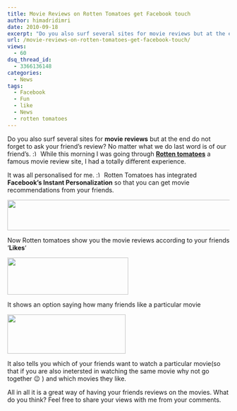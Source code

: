 ```yaml
---
title: Movie Reviews on Rotten Tomatoes get Facebook touch
author: himadridimri
date: 2010-09-18
excerpt: "Do you also surf several sites for movie reviews but at the end do not forget to ask your friend's review?"
url: /movie-reviews-on-rotten-tomatoes-get-facebook-touch/
views:
  - 60
dsq_thread_id:
  - 3366136148
categories:
  - News
tags:
  - Facebook
  - Fun
  - like
  - News
  - rotten tomatoes
---
```

Do you also surf several sites for **movie reviews** but at the end do not forget to ask your friend&#8217;s review? No matter what we do last word is of our friend&#8217;s. <img src="http://devilsworkshop.org/wp-includes/images/smilies/simple-smile.png" alt=":)" class="wp-smiley" style="height: 1em; max-height: 1em;" /> While this morning I was going through **<a href="http://www.rottentomatoes.com" onclick="_gaq.push(['_trackEvent', 'outbound-article', 'http://www.rottentomatoes.com', 'Rotten tomatoes']);" >Rotten tomatoes</a>** a famous movie review site, I had a totally different experience.

It was all personalised for me. <img src="http://devilsworkshop.org/wp-includes/images/smilies/simple-smile.png" alt=":)" class="wp-smiley" style="height: 1em; max-height: 1em;" /> Rotten Tomatoes has integrated **Facebook’s Instant Personalization** so that you can get movie recommendations from your friends.

<a href="http://fbknol.com/movie-reviews-on-rotten-tomatoes-get-facebook-touch/screenshot_007-5/" onclick="_gaq.push(['_trackEvent', 'outbound-article', 'http://fbknol.com/movie-reviews-on-rotten-tomatoes-get-facebook-touch/screenshot_007-5/', '']);" rel="attachment wp-att-2724"><img class="alignnone size-full  wp-image-54184" src="http://cdn.devilsworkshop.org/files/2010/09/screenshot_0074.png" alt="" width="549" height="69" /></a>

Now Rotten tomatoes show you the movie reviews according to your friends &#8216;**Likes**&#8216;

<a href="http://fbknol.com/movie-reviews-on-rotten-tomatoes-get-facebook-touch/screenshot_005/" onclick="_gaq.push(['_trackEvent', 'outbound-article', 'http://fbknol.com/movie-reviews-on-rotten-tomatoes-get-facebook-touch/screenshot_005/', '']);" rel="attachment wp-att-2725"><img class="alignnone size-full wp-image-2725" src="http://cdn.devilsworkshop.org/files/2010/09/screenshot_005.png" alt="" width="274" height="84" /></a>

It shows an option saying how many friends like a particular movie

<a href="http://fbknol.com/movie-reviews-on-rotten-tomatoes-get-facebook-touch/screenshot_006/" onclick="_gaq.push(['_trackEvent', 'outbound-article', 'http://fbknol.com/movie-reviews-on-rotten-tomatoes-get-facebook-touch/screenshot_006/', '']);" rel="attachment wp-att-2726"><img class="alignnone size-full wp-image-2726" src="http://cdn.devilsworkshop.org/files/2010/09/screenshot_006.png" alt="" width="268" height="89" /></a>

It also tells you which of your friends want to watch a particular movie(so that if you are also inetersted in watching the same movie why not go together 😉 ) and which movies they like.

All in all it is a great way of having your friends reviews on the movies. What do you think? Feel free to share your views with me from your comments.
